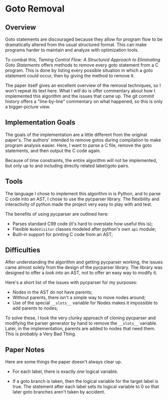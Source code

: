 # Goto Removal

## Overview

Goto statements are discouraged because they allow for program flow to be
dramatically altered from the usual structured format. This can make programs
harder to maintain and analyze with optimization tools.

To combat this, _Taming Control Flow: A Structured Approach to Eliminating Goto
Statements_ offers methods to remove every goto statement from a C program. This
is done by listing every possible situation in which a goto statement could
occur, then by giving the method to remove it.

The paper itself gives an excellent overview of the removal techniques, so I
won't repeat its text here. What I _will_ do is offer commentary about how I
implemented this algorithm and the issues that came up. The git commit history
offers a "line-by-line" commentary on what happened, so this is only a
bigger-picture view.

## Implementation Goals

The goals of the implementation are a little different from the original
paper's. The authors' intended to remove gotos during compilation to make
program analysis easier. Here, I want to parse a C file, remove the goto
statements, and then output the C code again.

Because of time constraints, the entire algorithm will not be implemented, but
only up to and including directly related label/goto pairs.

## Tools

The language I chose to implement this algorithm in is Python, and to parse C
code into an AST, I chose to use the pycparser library. The flexibility and
interactivity of python made the project very easy to play with and test.

The benefits of using pycparser are outlined here:

- Parses standard C99 code (it's hard to overstate how useful this is);
- Flexible `NodeVisitor` classes modeled after python's own `api` module;
- Built-in support for printing C code from an AST;

## Difficulties

After understanding the algorithm and getting pycparser working, the issues came
almost solely from the design of the pycparser library. The library was designed
to offer a _look into_ an AST, not to offer an easy way to modify it.

Here's a short list of the issues with pycparser for my purposes:

- Nodes in the AST do not have parents;
- Without parents, there isn't a simple way to move nodes around;
- Use of the special `__slots__` variable for Nodes makes it impossible to add
  parents to nodes;

To solve these, I took the very clunky approach of cloning pycparser and
modifying the parser generator by hand to remove the `__slots__` variable.
Later, in the implementation, parents are added to nodes that need them. This is
probably a Very Bad Thing.

## Paper Notes

Here are some things the paper doesn't always clear up.

- For each label, there is exactly _one_ logical variable.

- If a goto branch is taken, then the logical variable for the target label is
  true. The statement after each label sets its logical variable to 0 so that
  later goto branches aren't taken by accident.
